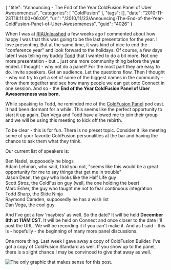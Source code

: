 {
	"title": "Announcing - The End of the Year ColdFusion Panel of Uber Awesomeness",
	"categories": [
		"ColdFusion"
	],
	"tags": [],
	"date": "2010-11-23T18:11:00+06:00",
	"url": "/2010/11/23/Announcing-The-End-of-the-Year-ColdFusion-Panel-of-Uber-Awesomeness",
	"guid": "4026"
}

When I was at <a href="http://www.riaunleashed.com">RIAUnleashed</a> a few weeks ago I commented about how happy I was that this was going to be the last presentation for the year. I love presenting. But at the same time, it was kind of nice to end the "conference year" and look forward to the holidays. Of course, a few days later I was telling my buddy <a href="http://www.cfsilence.com">Todd</a> that I wanted to do a bit more. Not one more presentation - but... just one more community thing before the year ended. I thought - why not do a panel? For the most part they are easy to do. Invite speakers. Get an audience. Let the questions flow. Then I thought - why not try to get a set of some of the biggest names in the community - throw them together and see how many people we can get onto Connect in one session. And so - the <b>End of the Year ColdFusion Panel of Uber Awesomeness was born.</b>

While speaking to Todd, he reminded me of the <a href="http://cfpanel.com/">ColdFusion Panel</a> pod cast. It had been dormant for a while. This seems like the perfect opportunity to start it up again. Dan Vega and Todd have allowed me to join their group and we will be using this meeting to kick off the rebirth.

To be clear - this is for fun. There is no preset topic. Consider it like meeting some of your favorite ColdFusion personalities at the bar and having the chance to ask them what they think.  

Our current list of speakers is:

Ben Nadel, supposedly he blogs<br/>
Adam Lehman, who said, I kid you not, "seems like this would be a great opportunity for me to say things that get me in trouble"<br/>
Jason Dean, the guy who looks like the Half Life guy<br/>
Scott Stroz, the ColdFusion guy (well, the one holding the beer)<br/>
Marc Esher, the guy who taught me not to fear continuous integration<br/>
Todd Sharp, the Slide Ninja<br/>
Raymond Camden, supposedly he has a wish list<br/>
Dan Vega, the cool guy<br/>

And I've got a few 'maybies' as well. So the date? It will be held <b>December 8th at 11AM CST</b>. It will be held on Connect and once closer to the date I'll post the URL. We will be recording it if you can't make it. And as I said - this is - hopefully - the beginning of many more panel discussions. 

One more thing. Last week I gave away a copy of ColdFusion Builder. I've got a copy of ColdFusion Standard as well. If you show up to the panel, there is a slight chance I may be convinced to give that away as well. 

<img src="https://static.raymondcamden.com/images/robocop unicorn.png" title="The only graphic that makes sense for this post." />